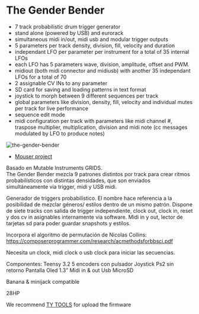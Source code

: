 # The Gender Bender

* 7 track probabilistic drum trigger generator
* stand alone (powered by USB) and eurorack
* simultaneous midi in/out, midi usb and modular trigger outputs
* 5 parameters per track density, division, fill, velocity and duration
* independant LFO per parameter per instrument for a total of 35 internal LFOs
* each LFO has 5 parameters wave, division, amplitude, offset and PWM.
* midiout (both midi connector and midiusb) with another 35 independant LFOs for a total of 70
* 2 assignable CV INs to any parameter
* SD card for saving and loading patterns in text format
* joystick to morph between 9 different sequences per track
* global parameters like division, density, fill, velocity and individual mutes per track for live performance
* sequence edit mode
* midi configuration per track with parameters like midi channel #, traspose multiplier, multiplication, division and midi note (cc messages modulated by LFO to produce notes)

![the-gender-bender](https://user-images.githubusercontent.com/6823868/29998083-3386c7a6-9022-11e7-9b96-6b8f59b2f1cc.jpg)

- [Mouser project](https://www.mouser.es/ProjectManager/ProjectDetail.aspx?State=EDIT&ProjectGUID=648036c1-8d6a-4717-aa2b-a728f60b2be2)

Basado en Mutable Instruments GRIDS. 		 	 	 				
The Gender Bender mezcla 9 patrones distintos por track para crear ritmos probabilísticos con distintas densidades, que son enviados simultáneamente via trigger, midi y USB midi.

Generador de triggers probabilístico.
El nombre hace referencia a la posibilidad de mezclar géneros/ estilos dentro de un mismo patrón. 
Dispone de siete tracks con salida de trigger independiente, clock out, clock in, reset y dos cv in asignables internamente via software. Midi in y out, lector de tarjetas sd para poder guardar snapshots y estilos. 

Incorpora el algoritmo de permutación de Nicolas Collins:
https://composerprogrammer.com/research/acmethodsforbbsci.pdf

Necesita un clock, midi clock o usb clock para iniciar las secuencias.

Componentes:
Teensy 3.2
5 encoders con pulsador
Joystick Ps2 sin retorno
Pantalla Oled 1.3”
Midi in & out
Usb
MicroSD

Banana & minijack compatible

28HP

We recommend [TY TOOLS](http://neodd.com/tytools) for upload the firmware

